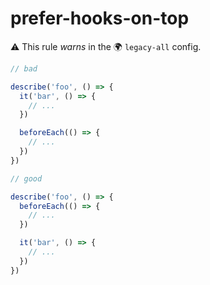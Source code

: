 # prefer-hooks-on-top

⚠️ This rule _warns_ in the 🌍 `legacy-all` config.

<!-- end auto-generated rule header -->

```ts
// bad

describe('foo', () => {
  it('bar', () => {
    // ...
  })

  beforeEach(() => {
    // ...
  })
})

// good

describe('foo', () => {
  beforeEach(() => {
    // ...
  })

  it('bar', () => {
    // ...
  })
})
```
